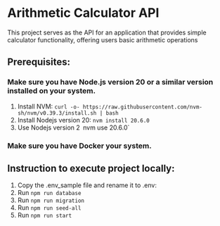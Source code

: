 # Arithmetic Calculator API
This project serves as the API for an application that provides simple calculator functionality, offering users basic arithmetic operations



## Prerequisites:
### Make sure you have Node.js version 20 or a similar version installed on your system.
1. Install NVM:
`curl -o- https://raw.githubusercontent.com/nvm-sh/nvm/v0.39.3/install.sh | bash`
2. Install Nodejs version 20:
`nvm install 20.6.0`
3. Use Nodejs version 2`
`nvm use 20.6.0`

### Make sure you have Docker your system.

## Instruction to execute project locally:
1. Copy the .env_sample file and rename it to .env:
2. Run `npm run database`
3. Run `npm run migration`
4. Run `npm run seed-all`
5. Run `npm run start`


